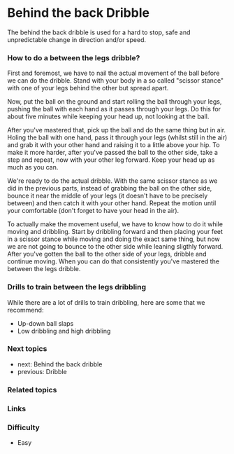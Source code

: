 
# Behind the back Dribble
The behind the back dribble is used for a hard to stop, safe and unpredictable change in direction and/or speed. 
### How to do a between the legs dribble?
First and foremost, we have to nail the actual movement of the ball before we can do the dribble. Stand with your body in a so called "scissor stance" with one of your legs behind the other but spread apart.

Now, put the ball on the ground and start rolling the ball through your legs, pushing the ball with each hand as it passes through your legs. Do this for about five minutes while keeping your head up, not looking at the ball.

After you've mastered that, pick up the ball and do the same thing but in air. Holing the ball with one hand, pass it through your legs (whilst still in the air) and grab it with your other hand and raising it to a little above your hip. To make it more harder, after you've passed the ball to the other side, take a step and repeat, now with your other leg forward. Keep your head up as much as you can.

We're ready to do the actual dribble. With the same scissor stance as we did in the previous parts, instead of grabbing the ball on the other side, bounce it near the middle of your legs (it doesn't have to be precisely between) and then catch it with your other hand. Repeat the motion until your comfortable (don't forget to have your head in the air).

To actually make the movement useful, we have to know how to do it while moving and dribbling. Start by dribbling forward and then placing your feet in a scissor stance while moving and doing the exact same thing, but now we are not going to bounce to the other side while leaning sligthly forward. After you've gotten the ball to the other side of your legs, dribble and continue moving. When you can do that consistently you've mastered the between the legs dribble.
 
### Drills to train between the legs dribbling 
While there are a lot of drills to train dribbling, here are some that we recommend:

- Up-down ball slaps
- Low dribbling and high dribbling

### Next topics
- next: Behind the back dribble
- previous: Dribble

### Related topics

### Links

### Difficulty
- Easy

<!--stackedit_data:
eyJoaXN0b3J5IjpbLTIwMjEwNjk2NjNdfQ==
-->